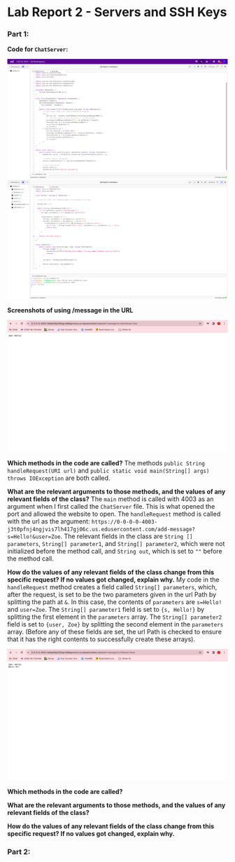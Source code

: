 # Lab Report 2 - Servers and SSH Keys

### Part 1:

**Code for `ChatServer`:**

![Image](ServerjavaScreenshot.png)
![Image](ChatServerjavaScreenshot.png)

**Screenshots of using /message in the URL**

![Image](ZoeMessage.png)

**Which methods in the code are called?**
The methods `public String handleRequest(URI url)` and `public static void main(String[] args) throws IOException` are both called.

**What are the relevant arguments to those methods, and the values of any relevant fields of the class?**
The `main` method is called with 4003 as an argument when I first called the `ChatServer` file. This is what opened the port and allowed the website to open. 
The `handleRequest` method is called with the url as the argument: `https://0-0-0-0-4003-j3t0pfnj4ngjvis7lh417gj06c.us.edusercontent.com/add-message?s=Hello!&user=Zoe`. The relevant fields in the class are `String [] parameters`, `String[] parameter1`, and `String[] parameter2`, which were not initialized before the method call, and `String out`, which is set to `""` before the method call.

**How do the values of any relevant fields of the class change from this specific request? If no values got changed, explain why.**
My code in the `handleRequest` method creates a field called `String[] parameters`, which, after the request, is set to be the two parameters given in the url Path by splitting the path at `&`. In this case, the contents of `parameters` are `s=Hello!` and `user=Zoe`. 
The `String[] parameter1` field is set to `{s, Hello!}` by splitting the first element in the `parameters` array.
The `String[] parameter2` field is set to `{user, Zoe}` by splitting the second element in the `parameters` array.
(Before any of these fields are set, the url Path is checked to ensure that it has the right contents to successfully create these arrays).

![Image](NoraMessage.png)

**Which methods in the code are called?**

**What are the relevant arguments to those methods, and the values of any relevant fields of the class?**

**How do the values of any relevant fields of the class change from this specific request? If no values got changed, explain why.**

### Part 2:

